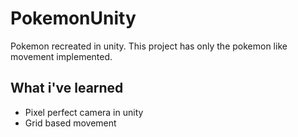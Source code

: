 # PokemonUnity

Pokemon recreated in unity.
This project has only the pokemon like movement implemented.

## What i've learned

- Pixel perfect camera in unity
- Grid based movement
